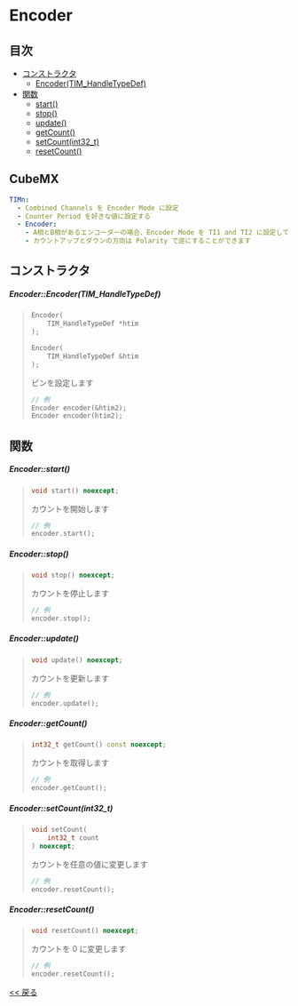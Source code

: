 # Encoder

## 目次
- [コンストラクタ](#コンストラクタ)
  - [Encoder(TIM_HandleTypeDef)](#encoderencodertim_handletypedef)
- [関数](#関数)
  - [start()](#encoderstart)
  - [stop()](#encoderstop)
  - [update()](#encoderupdate)
  - [getCount()](#encodergetcount)
  - [setCount(int32_t)](#encodersetcountint32_t)
  - [resetCount()](#encoderresetcount)

## CubeMX
```yaml
TIMn:
  - Combined Channels を Encoder Mode に設定
  - Counter Period を好きな値に設定する
  - Encoder:
    - A相とB相があるエンコーダーの場合、Encoder Mode を TI1 and TI2 に設定してください
    - カウントアップとダウンの方向は Polarity で逆にすることができます
```

## コンストラクタ
##### Encoder::Encoder(TIM_HandleTypeDef)
> ```c++
> Encoder(
>     TIM_HandleTypeDef *htim
> );
> ```
> ```c++
> Encoder(
>     TIM_HandleTypeDef &htim
> );
> ```
> ピンを設定します  
> ```c++
> // 例
> Encoder encoder(&htim2);
> Encoder encoder(htim2);
> ```

## 関数
##### Encoder::start()
> ```c++
> void start() noexcept;
> ```
> カウントを開始します  
> ```c++
> // 例
> encoder.start();
> ```

##### Encoder::stop()
> ```c++
> void stop() noexcept;
> ```
> カウントを停止します  
> ```c++
> // 例
> encoder.stop();
> ```

##### Encoder::update()
> ```c++
> void update() noexcept;
> ```
> カウントを更新します  
> ```c++
> // 例
> encoder.update();
> ```

##### Encoder::getCount()
> ```c++
> int32_t getCount() const noexcept;
> ```
> カウントを取得します  
> ```c++
> // 例
> encoder.getCount();
> ```

##### Encoder::setCount(int32_t)
> ```c++
> void setCount(
>     int32_t count
> ) noexcept;
> ```
> カウントを任意の値に変更します  
> ```c++
> // 例
> encoder.resetCount();
> ```

##### Encoder::resetCount()
> ```c++
> void resetCount() noexcept;
> ```
> カウントを 0 に変更します
> ```c++
> // 例
> encoder.resetCount();
> ```

[<< 戻る](../INDEX.md)